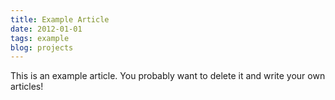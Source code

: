 ```yaml
---
title: Example Article
date: 2012-01-01
tags: example
blog: projects
---
```


This is an example article. You probably want to delete it and write your own articles!
